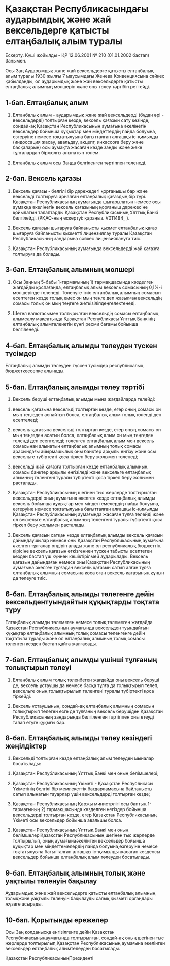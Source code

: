 # Қазақстан Республикасындағы аударымдық және жай вексельдерге қатысты елтаңбалық алым туралы

Ескерту. Күші жойылды - ҚР 12.06.2001 № 210 (01.01.2002 бастап) Заңымен.

Осы Заң Аударымдық және жай вексельдерге қатысты елтаңбалық алым туралы 1930 жылғы 7 маусымдағы Женева Конвенциясына сәйкес қабылданды, ол аударымдық және жай вексельдерге қатысты елтаңбалық алымның мөлшерiн және оны төлеу тәртiбiн реттейдi.

## 1-бап. Елтаңбалық алым

1. Елтаңбалық алым - аударымдық және жай вексельдердi (бұдан әрi - вексельдердi) толтырған кезде, вексель қағазын сату кезiнде, сондай-ақ Қазақстан Республикасының аумағына әкелiнетiн вексельдер бойынша құқықтар мен мiндеттердiң пайда болуына, өзгеруiне немесе тоқтатылуына бағытталған алғашқы iс-қимылды (индоссация жасау, авальдау, акцепт, инкассоға беру және басқаларын) осы аумақта жасаған кезде заңды және жеке тұлғалардан бiржолғы алынатын төлем.

2. Елтаңбалық алым осы Заңда белгiленген тәртiппен төленедi.

## 2-бап. Вексель қағазы

1. Вексель қағазы - белгiлi бiр дәрежедегi қорғанышы бар және вексельдi толтыруға арналған елтаңбалық қағаздың бiр түрi. Қазақстан Республикасының аумағында шығарылатын немесе осы аумаққа әкелiнетiн вексель қағазының қорғаныш дәрежесiне қойылатын талаптарды Қазақстан Республикасының Ұлттық Банкi белгiлейдi. (РҚАО-ның ескертуі: қараңыз. V011494_ ).

2. Вексель қағазын шығаруға байланысты қызмет елтаңбалық қағаз шығаруға байланысты қызметтi лицензиялау туралы Қазақстан Республикасының заңдарына сәйкес лицензиялануға тиiс.

3. Қазақстан Республикасының аумағында вексельдердi жай қағазға толтыруға да болады.

## 3-бап. Елтаңбалық алымның мөлшерi

1. Осы Заңның 5-бабы 1-тармағының 1) тармақшасында көзделген жағдайды қоспағанда, елтаңбалық алым вексель сомасының 0,1%-i мөлшерiнде төленедi. Төленуге тиiс елтаңбалық алымның сомасын есептеген кезде толық емес он мың теңге деп жазылған вексельдiң сомасы толық он мың теңгеге жеткiзiлiпдөңгелектенедi.

2. Шетел валютасымен толтырылған вексельдiң сомасы елтаңбалық алымсалу мақсатында Қазақстан Республикасы Ұлттық Банкiнiң елтаңбалық алымтөленетiн күнгi ресми бағамы бойынша белгiленедi.

## 4-бап. Елтаңбалық алымды төлеуден түскен түсiмдер

Елтаңбалық алымды төлеуден түскен түсiмдер республикалық бюджеткеесепке алынады.

## 5-бап. Елтаңбалық алымды төлеу тәртiбi

1. Вексель берушi елтаңбалық алымды мына жағдайларда төлейдi:

1) вексель қағазына вексельдi толтырған кезде, егер оның сомасы он мың теңгеден аспайтын болса, елтаңбалық алым толық төлендi деп есептеледi;

2) вексель қағазына вексельдi толтырған кезде, егер оның сомасы он мың теңгеден асатын болса, елтаңбалық алым он мың теңгеден төлендi деп есептеледi; төленген елтаңбалық алым мен вексель сомасынан алынатын елтаңбалық алымның толық сомасы арасындағы айырмашылық оны банктер арқылы енгiзу және осы вексельге түбiртектi қоса тiркеп беру жолымен төленедi;

3) вексельдi жай қағазға толтырған кезде елтаңбалық алымның сомасы банктер арқылы енгiзiледi және вексельге елтаңбалық алымның төленгенi туралы түбiртектi қоса тiркеп беру жолымен расталады.

2. Қазақстан Республикасының шегiнен тыс жерлерде толтырылған вексельдердi оның аумағына әкелген кезде елтаңбалық алымды вексель бойынша құқықтар мен мiндеттемелердiң пайда болуына, өзгеруiне немесе тоқтатылуына бағытталған алғашқы iс-қимылды Қазақстан Республикасының аумағында жасаған тұлға төлейдi және ол вексельге елтаңбалық алымның төленгенi туралы түбiртектi қоса тiркеп беру жолымен расталады.

3. Вексель қағазын сатқан кезде елтаңбалық алымды вексель қағазын дайындаушылар немесе оны Қазақстан Республикасының аумағына әкелген тұлғалар өндiрiп алады және ол республикалық бюджеттiң кiрiсiне вексель қағазын өткiзгеннен түскен табысты есептеген кезден бастап үш күннен кешiктiрiлмей аударылады. Вексель қағазын дайындаған немесе оны Қазақстан Республикасының аумағына әкелген тұлғадан вексель қағазын сатып алған тұлға елтаңбалық алымның сомасына қоса оған вексель қағазының құнын да төлеуге тиiс.

## 6-бап. Елтаңбалық алымды төлегенге дейiн вексельдентуындайтын құқықтарды тоқтата тұру

Елтаңбалық алымды төлемеген немесе толық төлемеген жағдайда Қазақстан Республикасының аумағында вексельден туындайтын құқықтар елтаңбалық алымның толық сомасы төленгенге дейiн тоқтатыла тұрады және ол елтаңбалық алымның толық сомасы төленген кезден бастап қайта жалғасады.

## 7-бап. Елтаңбалық алымды үшiншi тұлғаның толықтырып төлеуi

1. Елтаңбалық алым толық төленбеген жағдайда оны вексель берушi де, вексель ұстаушы да немесе басқа тұлға да толықтырып төлеп, вексельге оның толықтырылып төленгенi туралы түбiртектi қоса тiркейдi.

2. Вексель ұстаушының, сондай-ақ елтаңбалық алымның сомасын толықтырып төлеген өзге де тұлғаның вексель берушiден Қазақстан Республикасының заңдарында белгiленген тәртiппен оны өтеудi талап етуге құқығы бар.

## 8-бап. Елтаңбалық алымды төлеу кезiндегi жеңiлдiктер

1. Вексельдi толтырған кезде елтаңбалық алым төлеуден мыналар босатылады:

1) Қазақстан Республикасының Ұлттық Банкi мен оның бөлiмшелерi;

2) Қазақстан Республикасының Yкiметi - Қазақстан Республикасы Үкiметiнiң белгiлi бiр мемлекеттiк бағдарламасына байланысты сатып алынатын тауарлар үшiн вексельдердi толтырған кезде;

3) Қазақстан Республикасының Қаржы министрлiгi осы баптың 1-тармағының 2) тармақшасында көзделген негiздер бойынша вексельдердi толтырған кезде, егер Қазақстан Республикасының Үкiметi осы вексельдер бойынша авальшы болса.

2. Қазақстан Республикасының Ұлттық Банкi мен оның бөлiмшелерiҚазақстан Республикасының шегiнен тыс жерлерде толтырылып, оның аумағынаәкелiнген вексельдер бойынша құқықтар мен мiндеттемелердiң пайда болуына,өзгеруiне немесе тоқтатылуына бағытталған алғашқы iс-қимылды жасаған кездеосы вексельдер бойынша елтаңбалық алым төлеуден босатылады.

## 9-бап. Елтаңбалық алымның толық және уақтылы төленуiн бақылау

Аударымдық және жай вексельдерге қатысты елтаңбалық алымның толықжәне уақтылы төленуiн бақылауды салық қызметi органдары жүзеге асырады.

## 10-бап. Қорытынды ережелер

Осы Заң қолданысқа енгiзiлгенге дейiн Қазақстан Республикасыныңаумағында толтырылған, сондай-ақ оның шегiнен тыс жерлерде толтырылып,Қазақстан Республикасының аумағына әкелiнген вексельдер елтаңбалық алымтөлеуден босатылады.

Қазақстан РеспубликасыныңПрезидентi

